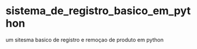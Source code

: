 # sistema_de_registro_basico_em_python
um sitesma basico de registro e remoçao de produto em python

